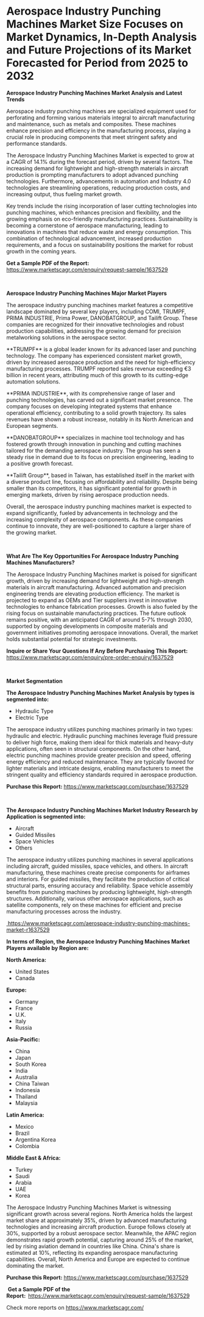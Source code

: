 <p><h1>Aerospace Industry Punching Machines Market Size Focuses on Market Dynamics, In-Depth Analysis and Future Projections of its Market Forecasted for Period from 2025 to 2032</h1></p><p><strong>Aerospace Industry Punching Machines Market Analysis and Latest Trends</strong></p>
<p><p>Aerospace industry punching machines are specialized equipment used for perforating and forming various materials integral to aircraft manufacturing and maintenance, such as metals and composites. These machines enhance precision and efficiency in the manufacturing process, playing a crucial role in producing components that meet stringent safety and performance standards.</p><p>The Aerospace Industry Punching Machines Market is expected to grow at a CAGR of 14.1% during the forecast period, driven by several factors. The increasing demand for lightweight and high-strength materials in aircraft production is prompting manufacturers to adopt advanced punching technologies. Furthermore, advancements in automation and Industry 4.0 technologies are streamlining operations, reducing production costs, and increasing output, thus fueling market growth.</p><p>Key trends include the rising incorporation of laser cutting technologies into punching machines, which enhances precision and flexibility, and the growing emphasis on eco-friendly manufacturing practices. Sustainability is becoming a cornerstone of aerospace manufacturing, leading to innovations in machines that reduce waste and energy consumption. This combination of technological advancement, increased production requirements, and a focus on sustainability positions the market for robust growth in the coming years.</p></p>
<p><strong>Get a Sample PDF of the Report:&nbsp;</strong> <a href="https://www.marketscagr.com/enquiry/request-sample/1637529?utm_campaign=2650&utm_medium=2&utm_source=Github&utm_content=ia&utm_term=23032025&utm_id=aerospace-industry-punching-machines">https://www.marketscagr.com/enquiry/request-sample/1637529</a></p>
<p>&nbsp;</p>
<p><strong>Aerospace Industry Punching Machines Major Market Players</strong></p>
<p><p>The aerospace industry punching machines market features a competitive landscape dominated by several key players, including COMI, TRUMPF, PRIMA INDUSTRIE, Prima Power, DANOBATGROUP, and Tailift Group. These companies are recognized for their innovative technologies and robust production capabilities, addressing the growing demand for precision metalworking solutions in the aerospace sector.</p><p>**TRUMPF** is a global leader known for its advanced laser and punching technology. The company has experienced consistent market growth, driven by increased aerospace production and the need for high-efficiency manufacturing processes. TRUMPF reported sales revenue exceeding €3 billion in recent years, attributing much of this growth to its cutting-edge automation solutions.</p><p>**PRIMA INDUSTRIE**, with its comprehensive range of laser and punching technologies, has carved out a significant market presence. The company focuses on developing integrated systems that enhance operational efficiency, contributing to a solid growth trajectory. Its sales revenues have shown a robust increase, notably in its North American and European segments.</p><p>**DANOBATGROUP** specializes in machine tool technology and has fostered growth through innovation in punching and cutting machines tailored for the demanding aerospace industry. The group has seen a steady rise in demand due to its focus on precision engineering, leading to a positive growth forecast.</p><p>**Tailift Group**, based in Taiwan, has established itself in the market with a diverse product line, focusing on affordability and reliability. Despite being smaller than its competitors, it has significant potential for growth in emerging markets, driven by rising aerospace production needs.</p><p>Overall, the aerospace industry punching machines market is expected to expand significantly, fueled by advancements in technology and the increasing complexity of aerospace components. As these companies continue to innovate, they are well-positioned to capture a larger share of the growing market.</p></p>
<p>&nbsp;</p>
<p><strong>What Are The Key Opportunities For Aerospace Industry Punching Machines Manufacturers?</strong></p>
<p><p>The Aerospace Industry Punching Machines market is poised for significant growth, driven by increasing demand for lightweight and high-strength materials in aircraft manufacturing. Advanced automation and precision engineering trends are elevating production efficiency. The market is projected to expand as OEMs and Tier suppliers invest in innovative technologies to enhance fabrication processes. Growth is also fueled by the rising focus on sustainable manufacturing practices. The future outlook remains positive, with an anticipated CAGR of around 5-7% through 2030, supported by ongoing developments in composite materials and government initiatives promoting aerospace innovations. Overall, the market holds substantial potential for strategic investments.</p></p>
<p><strong>Inquire or Share Your Questions If Any Before Purchasing This Report:</strong> <a href="https://www.marketscagr.com/enquiry/pre-order-enquiry/1637529?utm_campaign=2650&utm_medium=2&utm_source=Github&utm_content=ia&utm_term=23032025&utm_id=aerospace-industry-punching-machines">https://www.marketscagr.com/enquiry/pre-order-enquiry/1637529</a></p>
<p>&nbsp;</p>
<p><strong>Market Segmentation</strong></p>
<p><strong>The Aerospace Industry Punching Machines Market Analysis by types is segmented into:</strong></p>
<p><ul><li>Hydraulic Type</li><li>Electric Type</li></ul></p>
<p><p>The aerospace industry utilizes punching machines primarily in two types: hydraulic and electric. Hydraulic punching machines leverage fluid pressure to deliver high force, making them ideal for thick materials and heavy-duty applications, often seen in structural components. On the other hand, electric punching machines provide greater precision and speed, offering energy efficiency and reduced maintenance. They are typically favored for lighter materials and intricate designs, enabling manufacturers to meet the stringent quality and efficiency standards required in aerospace production.</p></p>
<p><strong>Purchase this Report:&nbsp;</strong><a href="https://www.marketscagr.com/purchase/1637529?utm_campaign=2650&utm_medium=2&utm_source=Github&utm_content=ia&utm_term=23032025&utm_id=aerospace-industry-punching-machines">https://www.marketscagr.com/purchase/1637529</a></p>
<p>&nbsp;</p>
<p><strong>The Aerospace Industry Punching Machines Market Industry Research by Application is segmented into:</strong></p>
<p><ul><li>Aircraft</li><li>Guided Missiles</li><li>Space Vehicles</li><li>Others</li></ul></p>
<p><p>The aerospace industry utilizes punching machines in several applications including aircraft, guided missiles, space vehicles, and others. In aircraft manufacturing, these machines create precise components for airframes and interiors. For guided missiles, they facilitate the production of critical structural parts, ensuring accuracy and reliability. Space vehicle assembly benefits from punching machines by producing lightweight, high-strength structures. Additionally, various other aerospace applications, such as satellite components, rely on these machines for efficient and precise manufacturing processes across the industry.</p></p>
<p><a href="https://www.marketscagr.com/aerospace-industry-punching-machines-market-r1637529?utm_campaign=2650&utm_medium=2&utm_source=Github&utm_content=ia&utm_term=23032025&utm_id=aerospace-industry-punching-machines">&nbsp;https://www.marketscagr.com/aerospace-industry-punching-machines-market-r1637529</a></p>
<p><strong>In terms of Region, the Aerospace Industry Punching Machines Market Players available by Region are:</strong></p>
<p>
    <p> <strong> North America: </strong>
        <ul>
            <li>United States</li>
            <li>Canada</li>
        </ul>
        </p> 
    <p> <strong> Europe: </strong>
        <ul>
            <li>Germany</li>
            <li>France</li>
            <li>U.K.</li>
            <li>Italy</li>
            <li>Russia</li>
        </ul>
        </p> 
    <p> <strong> Asia-Pacific: </strong>
        <ul>
            <li>China</li>
            <li>Japan</li>
            <li>South Korea</li>
            <li>India</li>
            <li>Australia</li>
            <li>China Taiwan</li>
            <li>Indonesia</li>
            <li>Thailand</li>
            <li>Malaysia</li>
        </ul>
        </p> 
    <p> <strong> Latin America: </strong>
        <ul>
            <li>Mexico</li>
            <li>Brazil</li>
            <li>Argentina Korea</li>
            <li>Colombia</li>
        </ul>
        </p> 
    <p> <strong> Middle East & Africa: </strong>
        <ul>
            <li>Turkey</li>
            <li>Saudi</li>
            <li>Arabia</li>
            <li>UAE</li>
            <li>Korea</li>
        </ul>
    </p>
    </p>
<p><p>The Aerospace Industry Punching Machines Market is witnessing significant growth across several regions. North America holds the largest market share at approximately 35%, driven by advanced manufacturing technologies and increasing aircraft production. Europe follows closely at 30%, supported by a robust aerospace sector. Meanwhile, the APAC region demonstrates rapid growth potential, capturing around 25% of the market, led by rising aviation demand in countries like China. China's share is estimated at 10%, reflecting its expanding aerospace manufacturing capabilities. Overall, North America and Europe are expected to continue dominating the market.</p></p>
<p><strong>Purchase this Report: </strong><a href="https://www.marketscagr.com/purchase/1637529?utm_campaign=2650&utm_medium=2&utm_source=Github&utm_content=ia&utm_term=23032025&utm_id=aerospace-industry-punching-machines">https://www.marketscagr.com/purchase/1637529</a></p>
<p>&nbsp;<strong>Get a Sample PDF of the Report:&nbsp;&nbsp;</strong><a href="https://www.marketscagr.com/enquiry/request-sample/1637529?utm_campaign=2650&utm_medium=2&utm_source=Github&utm_content=ia&utm_term=23032025&utm_id=aerospace-industry-punching-machines">https://www.marketscagr.com/enquiry/request-sample/1637529</a></p>
<p><strong></strong></p>
<p>Check more reports on <a href="https://www.marketscagr.com/?utm_campaign=2650&utm_medium=2&utm_source=Github&utm_content=ia&utm_term=23032025&utm_id=aerospace-industry-punching-machines">https://www.marketscagr.com/</a></p>